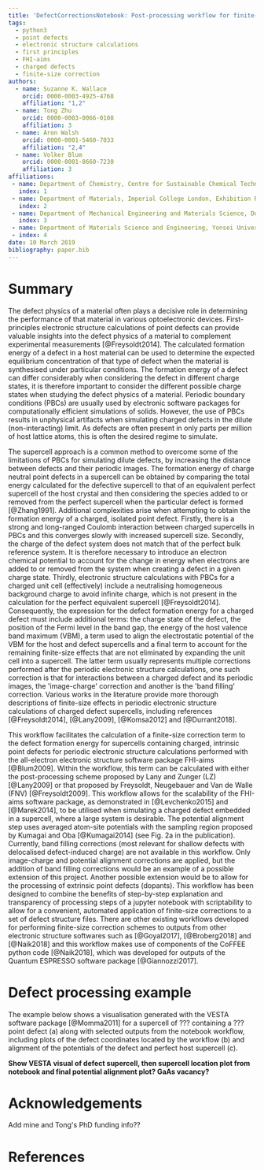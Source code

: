 ```yaml
---
title: 'DefectCorrectionsNotebook: Post-processing workflow for finite-size corrections to FHI-aims periodic electronic structure calculations of charged defect supercells'
tags:
  - python3
  - point defects
  - electronic structure calculations
  - first principles
  - FHI-aims
  - charged defects
  - finite-size correction
authors:
  - name: Suzanne K. Wallace
    orcid: 0000-0003-4925-4768
    affiliation: "1,2"
  - name: Tong Zhu
    orcid: 0000-0003-0066-0108
    affiliation: 3
  - name: Aron Walsh
    orcid: 0000-0001-5460-7033
    affiliation: "2,4"
  - name: Volker Blum
    orcid: 0000-0001-8660-7230
    affiliation: 3
affiliations:
 - name: Department of Chemistry, Centre for Sustainable Chemical Technologies, University of Bath, Claverton Down, Bath, BA2 7AY, UK
   index: 1
 - name: Department of Materials, Imperial College London, Exhibition Road, London SW7 2AZ, UK
   index: 2
 - name: Department of Mechanical Engineering and Materials Science, Duke University, Durham, North Carolina 27708, USA
   index: 3
 - name: Department of Materials Science and Engineering, Yonsei University, Seoul 03722, Korea
 - index: 4
date: 10 March 2019
bibliography: paper.bib
---
```


# Summary
The defect physics of a material often plays a decisive role in determining the performance of that material in various optoelectronic devices. First-principles electronic structure calculations of point defects can provide valuable insights into the defect physics of a material to complement experimental measurements [@Freysoldt2014]. The calculated formation energy of a defect in a host material can be used to determine the expected equilibrium concentration of that type of defect when the material is synthesised under particular conditions. The formation energy of a defect can differ considerably when considering the defect in different charge states, it is therefore important to consider the different possible charge states when studying the defect physics of a material. Periodic boundary conditions (PBCs) are usually used by electronic software packages for computationally efficient simulations of solids. However, the use of PBCs results in unphysical artifacts when simulating charged defects in the dilute (non-interacting) limit. As defects are often present in only parts per million of host lattice atoms, this is often the desired regime to simulate.


The supercell approach is a common method to overcome some of the limitations of PBCs for simulating dilute defects, by increasing the distance between defects and their periodic images. The formation energy of charge neutral point defects in a supercell can be obtained by comparing the total energy calculated for the defective supercell to that of an equivalent perfect supercell of the host crystal and then considering the species added to or removed from the perfect supercell when the particular defect is formed [@Zhang1991].
Additional complexities arise when attempting to obtain the formation energy of a charged, isolated point defect. Firstly, there is a strong and long-ranged Coulomb interaction between charged supercells in PBCs and this converges slowly with increased supercell size.
Secondly, the charge of the defect system does not match that of the perfect bulk reference system. It is therefore necessary to introduce an electron chemical potential to account for the change in energy when electrons are added to or removed from the system when creating a defect in a given charge state.
Thirdly, electronic structure calculations with PBCs for a charged unit cell (effectively) include a neutralising homogeneous background charge to avoid infinite charge, which is not present in the calculation for the perfect equivalent supercell [@Freysoldt2014]. Consequently, the expression for the defect formation energy for a charged defect must include additional terms: the charge state of the defect, the position of the Fermi level in the band gap, the energy of the host valence band maximum (VBM), a term used to align the electrostatic potential of the VBM for the host and defect supercells and a final term to account for the remaining finite-size effects that are not eliminated by expanding the unit cell into a supercell. The latter term usually represents multiple corrections performed after the periodic electronic structure calculations, one such correction is that for interactions between a charged defect and its periodic images, the 'image-charge' correction and another is the 'band filling' correction. Various works in the literature provide more thorough descriptions of finite-size effects in periodic electronic structure calculations of charged defect supercells, including references [@Freysoldt2014], [@Lany2009], [@Komsa2012] and [@Durrant2018].


This workflow facilitates the calculation of a finite-size correction term to the defect formation energy for supercells containing charged, intrinsic point defects for periodic electronic structure calculations performed with the all-electron electronic structure software package FHI-aims [@Blum2009]. Within the workflow, this term can be calculated with either the post-processing scheme proposed by Lany and Zunger (LZ) [@Lany2009] or that proposed by Freysoldt, Neugebauer and Van de Walle (FNV) [@Freysoldt2009]. This workflow allows for the scalability of the FHI-aims software package, as demonstrated in [@Levchenko2015] and [@Marek2014], to be utilised when simulating a charged defect embedded in a supercell, where a large system is desirable.
The potential alignment step uses averaged atom-site potentials with the sampling region proposed by Kumagai and Oba [@Kumagai2014] (see Fig. 2a in the publication). Currently, band filling corrections (most relevant for shallow defects with delocalised defect-induced charge) are not available in this workflow. Only image-charge and potential alignment corrections are applied, but the addition of band filling corrections would be an example of a possible extension of this project. Another possible extension would be to allow for the processing of extrinsic point defects (dopants). This workflow has been designed to combine the benefits of step-by-step explanation and transparency of processing steps of a jupyter notebook with scriptability to allow for a convenient, automated application of finite-size corrections to a set of defect structure files. 
There are other existing workflows developed for performing finite-size correction schemes to outputs from other electronic structure softwares such as [@Goyal2017], [@Broberg2018] and [@Naik2018] and this workflow makes use of components of the CoFFEE python code [@Naik2018], which was developed for outputs of the Quantum ESPRESSO software package [@Giannozzi2017].


# Defect processing example
The example below shows a visualisation generated with the VESTA software package [@Momma2011] for a supercell of ??? containing a ??? point defect (a) along with selected outputs from the notebook workflow, including plots of the defect coordinates located by the workflow (b) and alignment of the potentials of the defect and perfect host supercell (c).

**Show VESTA visual of defect supercell, then supercell location plot from notebook and final potential alignment plot? GaAs vacancy?**

# Acknowledgements
Add mine and Tong's PhD funding info??

# References